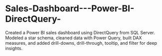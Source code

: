 # Sales-Dashboard---Power-BI-DirectQuery-
Created a Power BI sales dashboard using DirectQuery from SQL Server. Modeled a star schema, cleaned data with Power Query, built DAX measures, and added drill-downs, drill-through, tooltip, and filter for deep insights.
